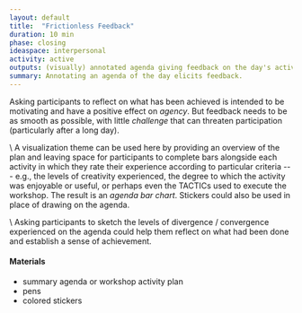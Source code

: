```yaml
---
layout: default
title:  "Frictionless Feedback"
duration: 10 min
phase: closing
ideaspace: interpersonal
activity: active
outputs: (visually) annotated agenda giving feedback on the day's activities
summary: Annotating an agenda of the day elicits feedback.
---
```

Asking participants to reflect on what has been achieved is intended to be motivating and have a positive effect on _agency_. But feedback needs to be as smooth as possible, with little _challenge_ that can threaten participation (particularly after a long day).

\\
A visualization theme can be used here by providing an overview of the plan and leaving space for participants to complete bars alongside each activity in which they rate their experience according to particular criteria --- e.g., the levels of creativity experienced, the degree to which the activity was enjoyable or useful, or perhaps even the TACTICs used to execute the workshop.
The result is an _agenda bar chart_. Stickers could also be used in place of drawing on the agenda.

\\
Asking participants to sketch the levels of divergence / convergence experienced on the agenda could help them reflect on what had been done and establish a sense of achievement.

#### Materials
- summary agenda or workshop activity plan
- pens
- colored stickers
<!--- I actually really like the idea of a structured agenda that people can draw and stick feedback on! --->
